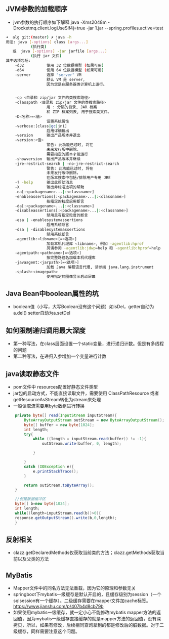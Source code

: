 
## JVM参数的加载顺序

* jvm参数的执行顺序如下解释 java -Xms2048m -Drocketmq.client.logUseSlf4j=true -jar 1.jar --spring.profiles.active=test

```bash
➜  alg git:(master) ✗ java -h
用法: java [-options] class [args...]
           (执行类)
   或  java [-options] -jar jarfile [args...]
           (执行 jar 文件)
其中选项包括:
    -d32          使用 32 位数据模型 (如果可用)
    -d64          使用 64 位数据模型 (如果可用)
    -server       选择 "server" VM
                  默认 VM 是 server,
                  因为您是在服务器类计算机上运行。


    -cp <目录和 zip/jar 文件的类搜索路径>
    -classpath <目录和 zip/jar 文件的类搜索路径>
                  用 : 分隔的目录, JAR 档案
                  和 ZIP 档案列表, 用于搜索类文件。
    -D<名称>=<值>
                  设置系统属性
    -verbose:[class|gc|jni]
                  启用详细输出
    -version      输出产品版本并退出
    -version:<值>
                  警告: 此功能已过时, 将在
                  未来发行版中删除。
                  需要指定的版本才能运行
    -showversion  输出产品版本并继续
    -jre-restrict-search | -no-jre-restrict-search
                  警告: 此功能已过时, 将在
                  未来发行版中删除。
                  在版本搜索中包括/排除用户专用 JRE
    -? -help      输出此帮助消息
    -X            输出非标准选项的帮助
    -ea[:<packagename>...|:<classname>]
    -enableassertions[:<packagename>...|:<classname>]
                  按指定的粒度启用断言
    -da[:<packagename>...|:<classname>]
    -disableassertions[:<packagename>...|:<classname>]
                  禁用具有指定粒度的断言
    -esa | -enablesystemassertions
                  启用系统断言
    -dsa | -disablesystemassertions
                  禁用系统断言
    -agentlib:<libname>[=<选项>]
                  加载本机代理库 <libname>, 例如 -agentlib:hprof
                  另请参阅 -agentlib:jdwp=help 和 -agentlib:hprof=help
    -agentpath:<pathname>[=<选项>]
                  按完整路径名加载本机代理库
    -javaagent:<jarpath>[=<选项>]
                  加载 Java 编程语言代理, 请参阅 java.lang.instrument
    -splash:<imagepath>
                  使用指定的图像显示启动屏幕
```

## Java Bean中boolean属性的坑

* boolean值（小写，大写Boolean没有这个问题）如isDel，getter自动为a.del() setter自动为a.setDel

## 如何限制递归调用最大深度

* 第一种写法，在class层面设置一个static变量，进行递归计数。但是有多线程的问题
* 第二种写法，在递归入参增加一个变量进行计数

## java读取静态文件

* pom文件中 resources配置好静态文件类型
* jar包的启动方式，不能直接读取文件，需要使用 ClassPathResource 或者 getResourceAsStream转化为stream来处理
* 一般读取流需要用byte数组进行转换
```java
    private byte[] read(InputStream inputStream){
        ByteArrayOutputStream outStream = new ByteArrayOutputStream();
        byte[] buffer = new byte[1024];
        int length;
        try{
            while ((length = inputStream.read(buffer)) != -1){
                outStream.write(buffer, 0, length);

            }

        }
        catch (IOException e){
            e.printStackTrace();
        }

        return outStream.toByteArray();
    }

    //创建数据缓冲区
    byte[] b=new byte[1024];
    int length;
    while((length=inputStream.read(b))>0){
    response.getOutputStream().write(b,0,length);
    }
```

## 反射相关

* clazz.getDeclaredMethods仅获取当前类的方法；clazz.getMethods获取当前以及父类的方法

## MyBatis

* Mapper文件中的同名方法无法重载，因为它的原理和参数无关
* springboot下mybatis一级缓存是默认开启的，且缓存级别为session（一个sqlsession有一个缓存）。二级缓存需要在mapper文件加cache标签。https://www.jianshu.com/p/407b4d8cb79b
* 如果使用mybatis一级缓存，就一定小心不能修改mybatis mapper方法的返回值，因为mybatis一级缓存直接缓存的就是mapper方法的返回值，没有深拷贝，所以，如果有修改，后续相同查询拿到的都是修改后的脏数据。对于二级缓存，同样需要注意这个问题。



